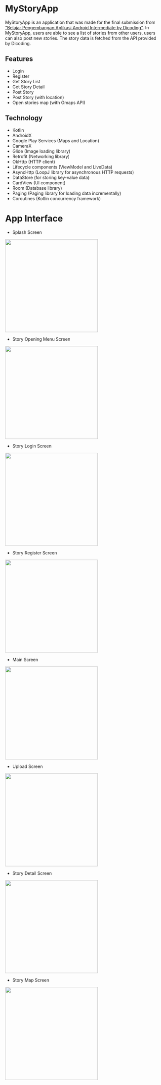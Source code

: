# MyStoryApp

MyStoryApp is an application that was made for the final submission from ["Belajar Pengembangan Aplikasi Android Intermediate by Dicoding"](https://www.dicoding.com/certificates/L4PQG6VYVZO1). In MyStoryApp, users are able to see a list of stories from other users, users can also post new stories. The story data is fetched from the API provided by Dicoding.

## Features
- Login
- Register
- Get Story List
- Get Story Detail
- Post Story
- Post Story (with location)
- Open stories map (with Gmaps API)

## Technology
- Kotlin
- AndroidX
- Google Play Services (Maps and Location)
- CameraX
- Glide (Image loading library)
- Retrofit (Networking library)
- OkHttp (HTTP client)
- Lifecycle components (ViewModel and LiveData)
- AsyncHttp (LoopJ library for asynchronous HTTP requests)
- DataStore (for storing key-value data)
- CardView (UI component)
- Room (Database library)
- Paging (Paging library for loading data incrementally)
- Coroutines (Kotlin concurrency framework)

# App Interface
* Splash Screen
<img src="https://github.com/3henzijuandri3/Story-App/assets/89207690/d33d24d6-bb50-4776-b342-8b5cc01f6d1c.jpg" width="300">

* Story Opening Menu Screen
<img src="https://github.com/3henzijuandri3/Story-App/assets/89207690/37a5c606-6079-41ae-bb29-90715666eca5.jpg" width="300">

* Story Login Screen
<img src="https://github.com/3henzijuandri3/Story-App/assets/89207690/30426742-0191-4434-870b-f871fe796954.jpg" width="300">

* Story Register Screen
<img src="https://github.com/3henzijuandri3/Story-App/assets/89207690/985b8f81-c8df-40ea-ae78-3f1c927fed32.jpg" width="300">

* Main Screen
<img src="https://github.com/3henzijuandri3/Story-App/assets/89207690/a35f18ab-2463-4960-9dc1-5ec369291abb.jpg" width="300">

* Upload Screen
<img src="https://github.com/3henzijuandri3/Story-App/assets/89207690/7b780be7-502b-4eb0-833d-067bee4051e3.jpg" width="300">

* Story Detail Screen
<img src="https://github.com/3henzijuandri3/Story-App/assets/89207690/e9a828fd-fca8-45e3-bc5e-fc6a9e29bff7.jpg" width="300">

* Story Map Screen
<img src="https://github.com/3henzijuandri3/Story-App/assets/89207690/d0dd168f-87ab-469c-a068-ef0eb82b534f.jpg" width="300">
